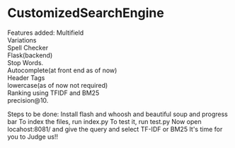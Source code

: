 # CustomizedSearchEngine

Features added:
  Multifield<br />
  Variations<br />
  Spell Checker<br />
  Flask(backend)<br />
  Stop Words.<br />
  Autocomplete(at front end as of now)<br />
  Header Tags<br />
  lowercase(as of now not required)<br />
  Ranking using TFIDF and BM25<br />
  precision@10.

Steps to be done:
  Install flash and whoosh and beautiful soup and progress bar
  To index the files, run index.py
  To test it, run test.py
  Now open locahost:8081/ and give the query and select TF-IDF or BM25
  It's time for you to Judge us!!

